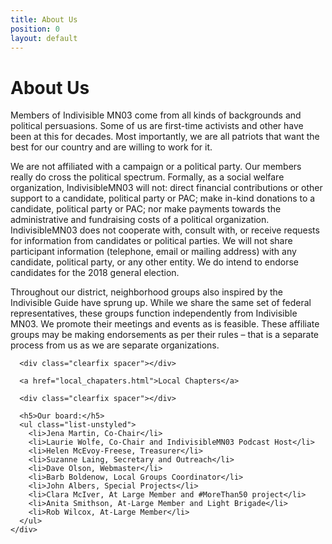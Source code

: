 ```yaml
---
title: About Us
position: 0
layout: default
---
```


<div class="container">
  <div class="clearfix spacer"></div>
  <h1>About Us</h1>
  <div class="row">
    <div class="col-9">
      <p>Members of Indivisible MN03 come from all kinds of backgrounds and political persuasions. Some of us are first-time activists and other have been at this for decades. Most importantly, we are all patriots that want the best for our country and are willing to work for it.</p>
      <p>We are not affiliated with a campaign or a political party. Our members really do cross the political spectrum. Formally, as a social welfare organization, IndivisibleMN03 will not: direct financial contributions or other support to a candidate, political party or PAC; make in-kind donations to a candidate, political party or PAC; nor make payments towards the administrative and fundraising costs of a political organization. IndivisibleMN03 does not cooperate with, consult with, or receive requests for information from candidates or political parties. We will not share participant information (telephone, email or mailing address) with any candidate, political party, or any other entity. We do intend to endorse candidates for the 2018 general election.</p>
      <p>Throughout our district, neighborhood groups also inspired by the Indivisible Guide have sprung up. While we share the same set of federal representatives, these groups function independently from Indivisible MN03. We promote their meetings and events as is feasible. These affiliate groups may be making endorsements as per their rules – that is a separate process from us as we are separate organizations.</p>

      <div class="clearfix spacer"></div>

      <a href="local_chapaters.html">Local Chapters</a>

      <div class="clearfix spacer"></div>

      <h5>Our board:</h5>
      <ul class="list-unstyled">
        <li>Jena Martin, Co-Chair</li>
        <li>Laurie Wolfe, Co-Chair and IndivisibleMN03 Podcast Host</li>
        <li>Helen McEvoy-Freese, Treasurer</li>
        <li>Suzanne Laing, Secretary and Outreach</li>
        <li>Dave Olson, Webmaster</li>
        <li>Barb Boldenow, Local Groups Coordinator</li>
        <li>John Albers, Special Projects</li>
        <li>Clara McIver, At Large Member and #MoreThan50 project</li>
        <li>Anita Smithson, At-Large Member and Light Brigade</li>
        <li>Rob Wilcox, At-Large Member</li>
      </ul>
    </div>
  </div>
  <div class="clearfix spacer"></div>
</div>
